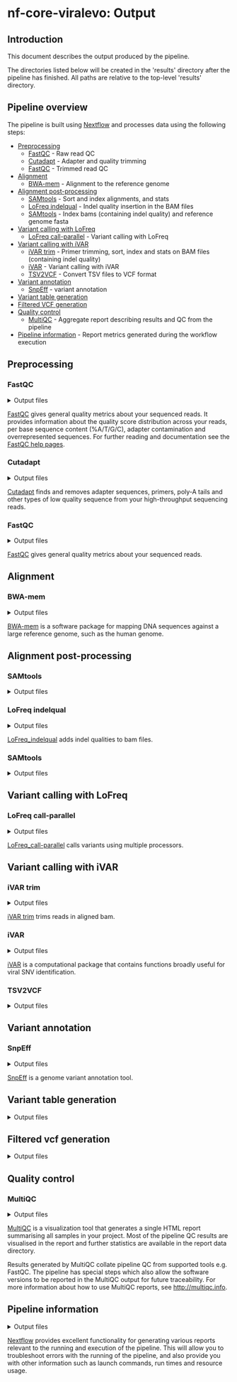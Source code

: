 # nf-core-viralevo: Output

## Introduction

This document describes the output produced by the pipeline.

The directories listed below will be created in the 'results' directory after the pipeline has finished. All paths are relative to the top-level 'results' directory.

## Pipeline overview

The pipeline is built using [Nextflow](https://www.nextflow.io/) and processes data using the following steps:

* [Preprocessing](#preprocessing)
  * [FastQC](#fastqc) - Raw read QC
  * [Cutadapt](#cutadapt) - Adapter and quality trimming
  * [FastQC](#fastqc) - Trimmed read QC
* [Alignment](#alignment)
  * [BWA-mem](#bwa-mem) - Alignment to the reference genome
* [Alignment post-processing](#alignment-post-processing)
  * [SAMtools](#samtools) - Sort and index alignments, and stats 
  * [LoFreq indelqual](#lofreq_indelqual) - Indel quality insertion in the BAM files
  * [SAMtools](#samtools) - Index bams (containing indel quality) and reference genome fasta
* [Variant calling with LoFreq](#variant-calling-with-lofreq)
  * [LoFreq call-parallel](#lofreq_call-parallel) - Variant calling with LoFreq
* [Variant calling with iVAR](#variant-calling-with-ivar)
  * [iVAR trim](#ivar_trim) - Primer trimming, sort, index and stats on BAM files (containing indel quality)
  * [iVAR](#ivar) - Variant calling with iVAR
  * [TSV2VCF](#tsv2vcf) - Convert TSV files to VCF format
* [Variant annotation](#variant-annotation)
  * [SnpEff](#snpeff) - variant annotation
* [Variant table generation](#variant-table-generation)
* [Filtered VCF generation](#filtered-vcf-generation)   
* [Quality control](#quality-control)
  * [MultiQC](#multiqc) - Aggregate report describing results and QC from the pipeline
* [Pipeline information](#pipeline-information) - Report metrics generated during the workflow execution

## Preprocessing

### FastQC

<details markdown="1">
<summary>Output files</summary>

* `QC/fastqc_raw/`
  * `*_fastqc.html`: FastQC report containing quality metrics for your untrimmed raw fastq files.
  * `*_fastqc.zip`: Zip archive containing the FastQC report, tab-delimited data file and plot images.

**NB:** The FastQC plots in this directory are generated relative to the raw, input reads. They may contain regions of low quality.
</details>

[FastQC](http://www.bioinformatics.babraham.ac.uk/projects/fastqc/) gives general quality metrics about your sequenced reads. It provides information about the quality score distribution across your reads, per base sequence content (%A/T/G/C), adapter contamination and overrepresented sequences. For further reading and documentation see the [FastQC help pages](http://www.bioinformatics.babraham.ac.uk/projects/fastqc/Help/).

### Cutadapt

<details markdown="1">
<summary>Output files</summary>

* `QC/cutadapt/`
  * `*.fastq.gz`: The trimmed/modified fastq reads. These files are NOT published in the pipeline, therefore, you will not find them in the directory.
  * `*.cutadapt.log`: Cutadapt log file containing number and percentage of basepairs processed and trimmed.

</details>

[Cutadapt](https://cutadapt.readthedocs.io/en/stable/) finds and removes adapter sequences, primers, poly-A tails and other types of low quality sequence from your high-throughput sequencing reads.

### FastQC

<details markdown="1">
<summary>Output files</summary>

* `QC/fastqc_trimmed/`
  * `*_fastqc.html`: FastQC report containing quality metrics for your trimmed fastq files.
  * `*_fastqc.zip`: Zip archive containing the FastQC report, tab-delimited data file and plot images.

**NB:** The FastQC plots in this directory are generated relative to the trimmed reads. The regions of low quality have been removed.
</details>

[FastQC](http://www.bioinformatics.babraham.ac.uk/projects/fastqc/) gives general quality metrics about your sequenced reads.

## Alignment

### BWA-mem

<details markdown="1">
<summary>Output files</summary>

* `alignment/bwa/index/bwamem2/`
  * `*.{0123,amb,ann,bwt.2bit.64,pac}`: BWA genome index files
* `alignment/bwa/`
  * `*.bam`: bam file for each sample.

</details>

[BWA-mem](https://github.com/lh3/bwa) is a software package for mapping DNA sequences against a large reference genome, such as the human genome.

## Alignment post-processing

### SAMtools

<details markdown="1">
<summary>Output files</summary>

**NB:** Please note that the SAMtools' sorted and indexed files are NOT published in the pipeline. Therefore, you won't find them.

* `alignment/bwa/samtools_stats/`
  * SAMtools `<SAMPLE>.sorted.bam.flagstat`, `<SAMPLE>.sorted.bam.idxstats` and `<SAMPLE>.sorted.bam.stats` files generated from the alignment files.

</details>

### LoFreq indelqual

<details markdown="1">
<summary>Output files</summary>

* `variants/lowfreq/indelqual/`
  * `*.indelqual.bam.`: bam file with indel qualities

</details>

[LoFreq_indelqual](https://csb5.github.io/lofreq/commands/) adds indel qualities to bam files.

### SAMtools

<details markdown="1">
<summary>Output files</summary>

**NB:** Please note that the SAMtools' indexed *indelqual.bam files and the genome fasta index are NOT published in the pipeline. Therefore, you won't find them.

</details>

## Variant calling with LoFreq

### LoFreq call-parallel

<details markdown="1">
<summary>Output files</summary>

* `variants/lowfreq/call_parallel/`
  * `*_lofreq.vcf`: VCF file containing variant calls

</details>

[LoFreq_call-parallel](https://csb5.github.io/lofreq/commands/) calls variants using multiple processors.

## Variant calling with iVAR

### iVAR trim

<details markdown="1">
<summary>Output files</summary>

* `variants/ivar/trim/`
  * `*log.`: log file containing trimmed read information

</details>

[iVAR trim](https://github.com/andersen-lab/ivar) trims reads in aligned bam.

### iVAR

<details markdown="1">
<summary>Output files</summary>

* `variants/ivar/tsv/`
  * `*tsv.`: TSV files containing variants calls

</details>

[iVAR](https://github.com/andersen-lab/ivar) is a computational package that contains functions broadly useful for viral SNV identification.

### TSV2VCF

<details markdown="1">
<summary>Output files</summary>

* `variants/ivar/tsv2vcf/`
  * `*_ivar.vcf`: VCF files containing variants calls

</details>

## Variant annotation

### SnpEff

<details markdown="1">
<summary>Output files</summary>

* `variants/snpeff/`
  * SnpEff `<SAMPLE>_<caller>.snpeff.csv`, `<SAMPLE>_<caller>.snpeff.genes.txt` and `<SAMPLE>_<caller>.snpeff.summary.html` files
* `variants/snpeff/vcf`
  *`<SAMPLE>_<caller>_annotated.vcf`: Annotated VCF files

</details>

[SnpEff](http://pcingola.github.io/SnpEff/) is a genome variant annotation tool.


## Variant table generation

<details markdown="1">
<summary>Output files</summary>

* `variants/vartable`
  * `varianttable.csv`: Variant table generated from annotated VCF files 

</details>

## Filtered vcf generation

<details markdown="1">
<summary>Output files</summary>

* `variants/vartable/filteredvars/`
  * `<SAMPLE>_<caller>_filtered.vcf`: Filtered vcf file for each input VCF file

</details>

## Quality control
 
### MultiQC

<details markdown="1">
<summary>Output files</summary>

* `QC/multiqc/`
  * `multiqc_report.html`: a standalone HTML file that can be viewed in your web browser.
  * `multiqc_data/`: directory containing parsed statistics from the different tools used in the pipeline.
  * `multiqc_plots/`: directory containing static images from the report in various formats.

</details>


[MultiQC](http://multiqc.info) is a visualization tool that generates a single HTML report summarising all samples in your project. Most of the pipeline QC results are visualised in the report and further statistics are available in the report data directory.

Results generated by MultiQC collate pipeline QC from supported tools e.g. FastQC. The pipeline has special steps which also allow the software versions to be reported in the MultiQC output for future traceability. For more information about how to use MultiQC reports, see <http://multiqc.info>.

## Pipeline information

<details markdown="1">
<summary>Output files</summary>

* `pipeline_info/`
  * Reports generated by Nextflow: `execution_report.html`, `execution_timeline.html`, `execution_trace.txt` and `pipeline_dag.dot`/`pipeline_dag.svg`.
  * Reports generated by the pipeline: `pipeline_report.html`, `pipeline_report.txt` and `software_versions.csv`.
  * Reformatted samplesheet files used as input to the pipeline: `samplesheet.valid.csv`.

</details>

[Nextflow](https://www.nextflow.io/docs/latest/tracing.html) provides excellent functionality for generating various reports relevant to the running and execution of the pipeline. This will allow you to troubleshoot errors with the running of the pipeline, and also provide you with other information such as launch commands, run times and resource usage.


